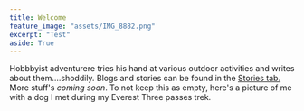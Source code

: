 ```yaml
---
title: Welcome
feature_image: "assets/IMG_8882.png"
excerpt: "Test"
aside: True
---
```


Hobbbyist adventurere tries his hand at various outdoor activities and writes about them....shoddily.
Blogs and stories can be found in the <a href="/stories/" title="Stories"> Stories tab.</a>
More stuff's *coming soon*.
To not keep this as empty, here's a picture of me with a dog I met during my Everest Three passes trek.
